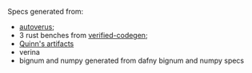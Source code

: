 Specs generated from:
- [autoverus](https://github.com/microsoft/verus-proof-synthesis);
- 3 rust benches from [verified-codegen](https://github.com/JetBrains-Research/verified-cogen); 
- [Quinn's artifacts](https://github.com/Beneficial-AI-Foundation/dafny2verus/tree/master/artifacts)
- verina
- bignum and numpy generated from dafny bignum and numpy specs
